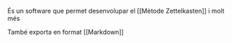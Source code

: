 ---
---

És un software que permet desenvolupar el [[Mètode Zettelkasten]] i molt més

També exporta en format [[Markdown]] 
